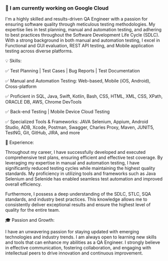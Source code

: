 ### 🔭 I am currently working on Google Cloud

I'm a highly skilled and results-driven QA Engineer with a passion for ensuring software quality through meticulous testing methodologies. My expertise lies in test planning, manual and automation testing, and adhering to best practices throughout the Software Development Life Cycle (SDLC). With a strong background in both manual and automation testing, I excel in Functional and GUI evaluation, REST API testing, and Mobile application testing across diverse platforms.

💡 Skills:

✅ Test Planning | Test Cases | Bug Reports | Test Documentation

✅ Manual and Automation Testing: Web-based, Mobile (iOS, Android), Cross-platform

✅ Proficient in SQL, Java, Swift, Kotlin, Bash, CSS, HTML, XML, CSS, XPath, ORACLE DB, AWS, Chrome DevTools

✅ Back-end Testing | Mobile Device Cloud Testing

✅ Specialized Tools & Frameworks: JAVA Selenium, Appium, Android Studio, ADB, Xcode, Postman, Swagger, Charles Proxy, Maven, JUNIT5, TestNG, Git, GitHub, JIRA, and more

💼 Experience:

Throughout my career, I have successfully developed and executed comprehensive test plans, ensuring efficient and effective test coverage. By leveraging my expertise in manual and automation testing, I have significantly reduced testing cycles while maintaining the highest quality standards. My proficiency in utilizing tools and frameworks such as Java Selenium and Selenide has enabled seamless test automation and improved overall efficiency.

Furthermore, I possess a deep understanding of the SDLC, STLC, SQA standards, and industry best practices. This knowledge allows me to consistently deliver exceptional results and ensure the highest level of quality for the entire team.

🎓 Passion and Growth:

I have an unwavering passion for staying updated with emerging technologies and industry trends. I am always open to learning new skills and tools that can enhance my abilities as a QA Engineer. I strongly believe in effective communication, fostering collaboration, and engaging with intellectual peers to drive innovation and continuous improvement.
